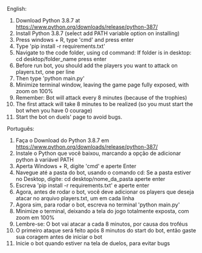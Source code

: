 English:

1. Download Python 3.8.7 at https://www.python.org/downloads/release/python-387/
2. Install Python 3.8.7 (select add PATH variable option on installing)
3. Press windows + R, type 'cmd' and press enter
4. Type 'pip install -r requirements.txt'
5. Navigate to the code folder, using cd command:
    If folder is in desktop:
        cd desktop/folder_name
        press enter
6. Before run bot, you should add the players you want to attack on players.txt, one per line
7. Then type 'python main.py'
8. Minimize terminal window, leaving the game page fully exposed, with zoom on 100%
9. Remember: Bot will attack every 8 minutes (because of the trophies)
10. The first attack will take 8 minutes to be realized (so you must start the bot when you have 0 courage)
11. Start the bot on duels' page to avoid bugs.

Português:

1. Faça o Download do Python 3.8.7 em https://www.python.org/downloads/release/python-387/
2. Instale o Python que você baixou, marcando a opção de adicionar python à variável PATH
3. Aperta Windows + R, digite 'cmd' e aperte Enter
4. Navegue até a pasta do bot, usando o comando cd:
    Se a pasta estiver no Desktop, digite:
        cd desktop/nome_da_pasta
        aperte enter
5. Escreva 'pip install -r requirements.txt' e aperte enter
6. Agora, antes de rodar o bot, você deve adicionar os players que deseja atacar no arquivo players.txt, um em cada linha
7. Agora sim, para rodar o bot, escreva no terminal 'python main.py'
8. Minimize o terminal, deixando a tela do jogo totalmente exposta, com zoom em 100%
9. Lembre-se: O bot vai atacar a cada 8 minutos, por causa dos troféus
10. O primeiro ataque será feito após 8 minutos do start do bot, então gaste sua coragem antes de iniciar o bot
11. Inicie o bot quando estiver na tela de duelos, para evitar bugs